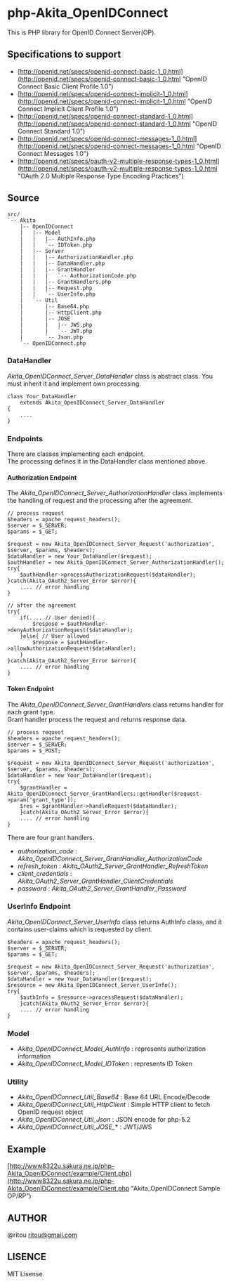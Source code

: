 # php-Akita_OpenIDConnect #

This is PHP library for OpenID Connect Server(OP).  

## Specifications to support ##

- [http://openid.net/specs/openid-connect-basic-1_0.html](http://openid.net/specs/openid-connect-basic-1_0.html "OpenID Connect Basic Client Profile 1.0")
- [http://openid.net/specs/openid-connect-implicit-1_0.html](http://openid.net/specs/openid-connect-implicit-1_0.html "OpenID Connect Implicit Client Profile 1.0")
- [http://openid.net/specs/openid-connect-standard-1_0.html](http://openid.net/specs/openid-connect-standard-1_0.html "OpenID Connect Standard 1.0")
- [http://openid.net/specs/openid-connect-messages-1_0.html](http://openid.net/specs/openid-connect-messages-1_0.html "OpenID Connect Messages 1.0")
- [http://openid.net/specs/oauth-v2-multiple-response-types-1_0.html](http://openid.net/specs/oauth-v2-multiple-response-types-1_0.html "OAuth 2.0 Multiple Response Type Encoding Practices")

## Source ##

    src/
    `-- Akita
        |-- OpenIDConnect
        |   |-- Model
        |   |   |-- AuthInfo.php
        |   |   `-- IDToken.php
        |   |-- Server
        |   |   |-- AuthorizationHandler.php
        |   |   |-- DataHandler.php
        |   |   |-- GrantHandler
        |   |   |   `-- AuthorizationCode.php
        |   |   |-- GrantHandlers.php
        |   |   |-- Request.php
        |   |   `-- UserInfo.php
        |   `-- Util
        |       |-- Base64.php
        |       |-- HttpClient.php
        |       |-- JOSE
        |       |   |-- JWS.php
        |       |   `-- JWT.php
        |       `-- Json.php
        `-- OpenIDConnect.php

### DataHandler ###

*Akita_OpenIDConnect_Server_DataHandler* class is abstract class.
You must inherit it and implement own processing.

    class Your_DataHandler
        extends Akita_OpenIDConnect_Server_DataHandler
    {
        ....
    }

### Endpoints ###

There are classes implementing each endpoint.  
The processing defines it in the DataHandler class mentioned above.

#### Authorization Endpoint ####

The *Akita_OpenIDConnect_Server_AuthorizationHandler* class implements the handling of request and the processing after the agreement.  

    // process request
    $headers = apache_request_headers();
    $server = $_SERVER;
    $params = $_GET;
    
    $request = new Akita_OpenIDConnect_Server_Request('authorization', $server, $params, $headers);
    $dataHandler = new Your_DataHandler($request);
    $authHandler = new Akita_OpenIDConnect_Server_AuthorizationHandler();
    try{
        $authHandler->processAuthorizationRequest($dataHandler);
    }catch(Akita_OAuth2_Server_Error $error){
        .... // error handling
    }
    
    // after the agreement
    try{
        if(.... // User denied){
            $respose = $authHandler->denyAuthorizationRequest($dataHandler);
        }else{ // User allowed
            $respose = $authHandler->allowAuthorizationRequest($dataHandler);
        }
    }catch(Akita_OAuth2_Server_Error $error){
        .... // error handling
    }

#### Token Endpoint ####

The *Akita_OpenIDConnect_Server_GrantHandlers* class returns handler for each grant type.  
Grant handler process the request and returns response data.  

    // process request
    $headers = apache_request_headers();
    $server = $_SERVER;
    $params = $_POST;
    
    $request = new Akita_OpenIDConnect_Server_Request('authorization', $server, $params, $headers);
    $dataHandler = new Your_DataHandler($request);
    try{
        $grantHandler = Akita_OpenIDConnect_Server_GrantHandlers::getHandler($request->param['grant_type']);
        $res = $grantHandler->handleRequest($dataHandler);
        }catch(Akita_OAuth2_Server_Error $error){
        .... // error handling
    }

There are four grant handlers.

- *authorization_code* : *Akita_OpenIDConnect_Server_GrantHandler_AuthorizationCode*
- *refresh_token* : *Akita_OAuth2_Server_GrantHandler_RefreshToken*
- *client_credentials* : *Akita_OAuth2_Server_GrantHandler_ClientCredentials*
- *password* : *Akita_OAuth2_Server_GrantHandler_Password*

### UserInfo Endpoint ###

*Akita_OpenIDConnect_Server_UserInfo* class returns AuthInfo class, and it contains user-claims which is requested by client.

    $headers = apache_request_headers();
    $server = $_SERVER;
    $params = $_GET;
    
    $request = new Akita_OpenIDConnect_Server_Request('authorization', $server, $params, $headers);
    $dataHandler = new Your_DataHandler($request);
    $resource = new Akita_OpenIDConnect_Server_UserInfo();
    try{
        $authInfo = $resource->processRequest($dataHandler);
        }catch(Akita_OAuth2_Server_Error $error){
        .... // error handling
    }

### Model ###

- *Akita_OpenIDConnect_Model_AuthInfo* : represents authorization information
- *Akita_OpenIDConnect_Model_IDToken* : represents ID Token

### Utility ###

- *Akita_OpenIDConnect_Util_Base64* : Base 64 URL Encode/Decode
- *Akita_OpenIDConnect_Util_HttpClient* : Simple HTTP client to fetch OpenID request object
- *Akita_OpenIDConnect_Util_Json* : JSON encode for php-5.2
- *Akita_OpenIDConnect_Util_JOSE_** : JWT/JWS

## Example ##

[http://www8322u.sakura.ne.jp/php-Akita_OpenIDConnect/example/Client.php](http://www8322u.sakura.ne.jp/php-Akita_OpenIDConnect/example/Client.php "Akita_OpenIDConnect Sample OP/RP")

AUTHOR
------------------------------------------------------
@ritou ritou@gmail.com

LISENCE
------------------------------------------------------
MIT Lisense.

